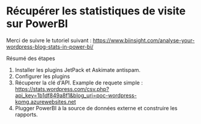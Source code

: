 # Récupérer les statistiques de visite sur PowerBI

Merci de suivre le tutoriel suivant :
https://www.biinsight.com/analyse-your-wordpress-blog-stats-in-power-bi/

Résumé des étapes

1. Installer les plugins JetPack et Askimate antispam.
2. Configurer les plugins
3. Récuperer la clé d'API.
Example de requete simple : https://stats.wordpress.com/csv.php?api_key=1b1df849a8f1&blog_uri=poc-wordpress-kpmg.azurewebsites.net
4. Plugger PowerBI à la source de données externe et construire les rapports.
